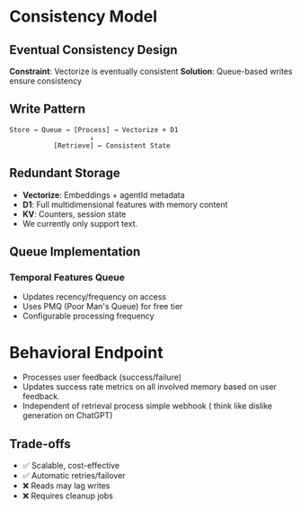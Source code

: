 # Consistency Model

## Eventual Consistency Design
**Constraint**: Vectorize is eventually consistent
**Solution**: Queue-based writes ensure consistency

## Write Pattern
```
Store → Queue → [Process] → Vectorize + D1
                    ↓
           [Retrieve] ← Consistent State
```

## Redundant Storage
- **Vectorize**: Embeddings + agentId metadata
- **D1**: Full multidimensional features with memory content
- **KV**: Counters, session state
- We currently only support text.

## Queue Implementation
### Temporal Features Queue
- Updates recency/frequency on access
- Uses PMQ (Poor Man's Queue) for free tier
- Configurable processing frequency

# Behavioral Endpoint  
- Processes user feedback (success/failure)
- Updates success rate metrics on all involved memory based on user feedback.
- Independent of retrieval process simple webhook ( think like dislike generation on ChatGPT)

## Trade-offs
- ✅ Scalable, cost-effective
- ✅ Automatic retries/failover  
- ❌ Reads may lag writes
- ❌ Requires cleanup jobs